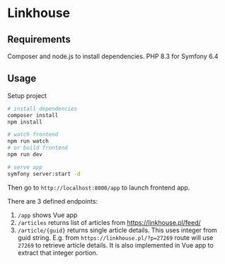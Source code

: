 # Linkhouse

## Requirements

Composer and node.js to install dependencies. PHP 8.3 for Symfony 6.4

## Usage

Setup project

```bash
# install dependencies
composer install
npm install

# watch frontend
npm run watch
# or build frontend
npm run dev

# serve app
symfony server:start -d
```

Then go to `http://localhost:8000/app` to launch frontend app.

There are 3 defined endpoints:

1. `/app` shows Vue app
1. `/articles` returns list of articles from  <https://linkhouse.pl/feed/>
1. `/article/{guid}` returns single article details. This uses integer from guid string. E.g. from `https://linkhouse.pl/?p=27269` route will use `27269` to retrieve article details. It is also implemented in Vue app to extract that integer portion.
